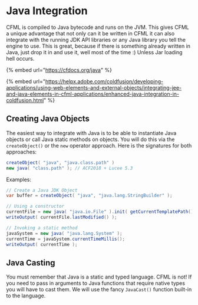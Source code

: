 # Java Integration

CFML is compiled to Java bytecode and runs on the JVM.  This gives CFML a unique advantage that not only can it be written in CFML it can also integrate with the running JDK API libraries or any Java library you tell the engine to use.  This is great, because if there is something already written in Java, just drop it in and use it, well most of the time :\) Unless Jar loading hell occurs.

{% embed url="https://cfdocs.org/java" %}

{% embed url="https://helpx.adobe.com/coldfusion/developing-applications/using-web-elements-and-external-objects/integrating-jee-and-java-elements-in-cfml-applications/enhanced-java-integration-in-coldfusion.html" %}

## Creating Java Objects

The easiest way to integrate with Java is to be able to instantiate Java objects or call Java static methods on objects. You will do this via the `createObject()` or the `new` operator approach.  Here is the signatures for  both approaches:

```java
createObject( "java", "java.class.path" )
new java( "class.path" ); // ACF2018 + Lucee 5.3
```

Examples:

```java
// Create a Java JDK Object
var buffer = createObject( "java", "java.lang.StringBuilder" );

// Using a constructor
currentFile = new java( "java.io.File" ).init( getCurrentTemplatePath() );
writeOutput( currentFile.lastModified() );

// Invoking a static method
javaSystem = new java( "java.lang.System" );
currentTime = javaSystem.currentTimeMillis();
writeOutput( currentTime );
```

## Java Casting

You must remember that Java is a static and typed language.  CFML is not!  If you need to pass in arguments to Java functions that require native types you will have to cast them.  We will use the fancy `JavaCast()` function built-in to the language.

